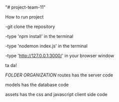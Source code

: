 "# project-team-11" 

How to run project

-git clone the repository

-type 'npm install' in the terminal

-type 'nodemon index.js' in the terminal

-type 'http://127.0.0.1:3000/' in your browser window


ta da!


*FOLDER ORGANIZATION*
routes has the server code

models has the database code

assets has the css and javascript client side code
